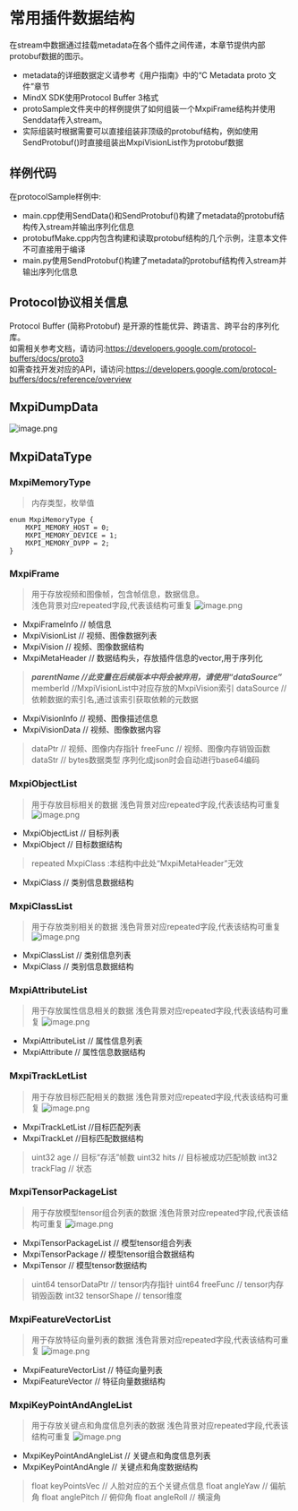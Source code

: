 # 常用插件数据结构
在stream中数据通过挂载metadata在各个插件之间传递，本章节提供内部protobuf数据的图示。
- metadata的详细数据定义请参考《用户指南》中的“C Metadata proto 文件”章节
- MindX SDK使用Protocol Buffer 3格式
- protoSample文件夹中的样例提供了如何组装一个MxpiFrame结构并使用Senddata传入stream。
- 实际组装时根据需要可以直接组装非顶级的protobuf结构，例如使用SendProtobuf()时直接组装出MxpiVisionList作为protobuf数据

## 样例代码
在protocolSample样例中:
- main.cpp使用SendData()和SendProtobuf()构建了metadata的protobuf结构传入stream并输出序列化信息
- protobufMake.cpp内包含构建和读取protobuf结构的几个示例，注意本文件不可直接用于编译
- main.py使用SendProtobuf()构建了metadata的protobuf结构传入stream并输出序列化信息

## Protocol协议相关信息
Protocol Buffer (简称Protobuf) 是开源的性能优异、跨语言、跨平台的序列化库。  
如需相关参考文档，请访问:https://developers.google.com/protocol-buffers/docs/proto3  
如需查找开发对应的API，请访问:https://developers.google.com/protocol-buffers/docs/reference/overview

## MxpiDumpData
![image.png](img/1622260210336.png 'image.png')

## MxpiDataType

### MxpiMemoryType
>内存类型，枚举值
```
enum MxpiMemoryType {
    MXPI_MEMORY_HOST = 0;
    MXPI_MEMORY_DEVICE = 1;
    MXPI_MEMORY_DVPP = 2;
}
```
### MxpiFrame
>用于存放视频和图像帧，包含帧信息，数据信息。  
浅色背景对应repeated字段,代表该结构可重复
![image.png](img/1622260262069.png 'image.png')
- MxpiFrameInfo                // 帧信息
- MxpiVisionList               // 视频、图像数据列表
- MxpiVision                         // 视频、图像数据结构
- MxpiMetaHeader               // 数据结构头，存放插件信息的vector,用于序列化
>***parentName          //此变量在后续版本中将会被弃用，请使用“dataSource”***
>memberId           //MxpiVisionList中对应存放的MxpiVision索引
>dataSource          //依赖数据的索引名,通过该索引获取依赖的元数据
- MxpiVisionInfo                // 视频、图像描述信息
- MxpiVisionData              // 视频、图像数据内容
>dataPtr // 视频、图像内存指针
freeFunc       // 视频、图像内存销毁函数
dataStr            // bytes数据类型 序列化成json时会自动进行base64编码

### MxpiObjectList
>用于存放目标相关的数据
浅色背景对应repeated字段,代表该结构可重复
![image.png](img/1622260504942.png 'image.png')
- MxpiObjectList               // 目标列表
- MxpiObject                  // 目标数据结构
> repeated MxpiClass :本结构中此处“MxpiMetaHeader”无效
- MxpiClass                   // 类别信息数据结构

### MxpiClassList
>用于存放类别相关的数据
浅色背景对应repeated字段,代表该结构可重复
![image.png](img/1622260608712.png 'image.png')
- MxpiClassList              // 类别信息列表
- MxpiClass                   // 类别信息数据结构

### MxpiAttributeList
>用于存放属性信息相关的数据
浅色背景对应repeated字段,代表该结构可重复
![image.png](img/1622260762270.png 'image.png')
- MxpiAttributeList         // 属性信息列表
- MxpiAttribute            // 属性信息数据结构

### MxpiTrackLetList
>用于存放目标匹配相关的数据
浅色背景对应repeated字段,代表该结构可重复
![image.png](img/1622260859278.png 'image.png')
- MxpiTrackLetList            //目标匹配列表
- MxpiTrackLet                 //目标匹配数据结构
>uint32 age              // 目标“存活”帧数
uint32 hits              // 目标被成功匹配帧数
int32 trackFlag           // 状态
    
### MxpiTensorPackageList
>用于存放模型tensor组合列表的数据
浅色背景对应repeated字段,代表该结构可重复
![image.png](img/1622261006414.png 'image.png')
- MxpiTensorPackageList			// 模型tensor组合列表
- MxpiTensorPackage				// 模型tensor组合数据结构
- MxpiTensor				    // 模型tensor数据结构
>uint64 tensorDataPtr             // tensor内存指针
uint64 freeFunc            // tensor内存销毁函数
int32 tensorShape       // tensor维度

### MxpiFeatureVectorList
>用于存放特征向量列表的数据
浅色背景对应repeated字段,代表该结构可重复
![image.png](img/1622261081407.png 'image.png')
- MxpiFeatureVectorList			// 特征向量列表
- MxpiFeatureVector				// 特征向量数据结构

### MxpiKeyPointAndAngleList
>用于存放关键点和角度信息列表的数据
浅色背景对应repeated字段,代表该结构可重复
![image.png](img/1622261209163.png 'image.png')
- MxpiKeyPointAndAngleList          // 关键点和角度信息列表
- MxpiKeyPointAndAngle     // 关键点和角度数据结构
>float keyPointsVec      // 人脸对应的五个关键点信息
    float angleYaw                 // 偏航角
    float anglePitch                // 俯仰角
    float angleRoll                    // 横滚角